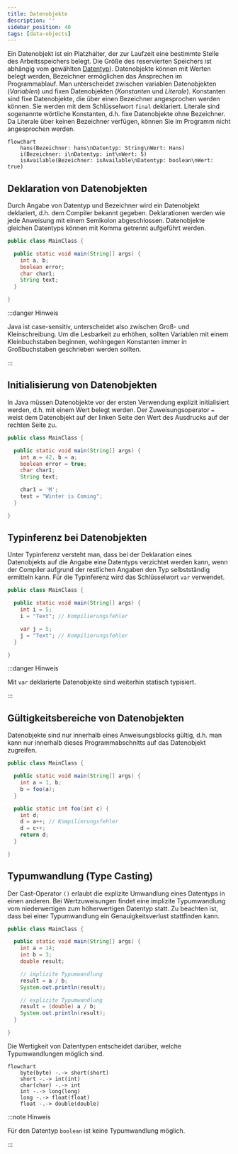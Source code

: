 ```yaml
---
title: Datenobjekte
description: ''
sidebar_position: 40
tags: [data-objects]
---
```


Ein Datenobjekt ist ein Platzhalter, der zur Laufzeit eine bestimmte Stelle des
Arbeitsspeichers belegt. Die Größe des reservierten Speichers ist abhängig vom
gewählten [Datentyp](data-types.md)). Datenobjekte können mit Werten belegt
werden, Bezeichner ermöglichen das Ansprechen im Programmablauf. Man
unterscheidet zwischen variablen Datenobjekten (_Variablen_) und fixen
Datenobjekten (_Konstanten_ und _Literale_). Konstanten sind fixe Datenobjekte,
die über einen Bezeichner angesprochen werden können. Sie werden mit dem
Schlüsselwort `final` deklariert. Literale sind sogenannte wörtliche Konstanten,
d.h. fixe Datenobjekte ohne Bezeichner. Da Literale über keinen Bezeichner
verfügen, können Sie im Programm nicht angesprochen werden.

```mermaid
flowchart
    hans(Bezeichner: hans\nDatentyp: String\nWert: Hans)
    i(Bezeichner: i\nDatentyp: int\nWert: 5)
    isAvailable(Bezeichner: isAvailable\nDatentyp: boolean\nWert: true)
```

## Deklaration von Datenobjekten

Durch Angabe von Datentyp und Bezeichner wird ein Datenobjekt deklariert, d.h.
dem Compiler bekannt gegeben. Deklarationen werden wie jede Anweisung mit einem
Semikolon abgeschlossen. Datenobjekte gleichen Datentyps können mit Komma
getrennt aufgeführt werden.

```java title="MainClass.java" showLineNumbers
public class MainClass {

  public static void main(String[] args) {
    int a, b;
    boolean error;
    char char1;
    String text;
  }

}
```

:::danger Hinweis

Java ist case-sensitiv, unterscheidet also zwischen Groß- und Kleinschreibung.
Um die Lesbarkeit zu erhöhen, sollten Variablen mit einem Kleinbuchstaben
beginnen, wohingegen Konstanten immer in Großbuchstaben geschrieben werden
sollten.

:::

## Initialisierung von Datenobjekten

In Java müssen Datenobjekte vor der ersten Verwendung explizit initialisiert
werden, d.h. mit einem Wert belegt werden. Der Zuweisungsoperator `=` weist dem
Datenobjekt auf der linken Seite den Wert des Ausdrucks auf der rechten Seite
zu.

```java title="MainClass.java" showLineNumbers
public class MainClass {

  public static void main(String[] args) {
    int a = 42, b = a;
    boolean error = true;
    char char1;
    String text;

    char1 = 'M';
    text = "Winter is Coming";
  }

}
```

## Typinferenz bei Datenobjekten

Unter Typinferenz versteht man, dass bei der Deklaration eines Datenobjekts auf
die Angabe eine Datentyps verzichtet werden kann, wenn der Compiler aufgrund der
restlichen Angaben den Typ selbstständig ermitteln kann. Für die Typinferenz
wird das Schlüsselwort `var` verwendet.

```java title="MainClass.java" showLineNumbers
public class MainClass {

  public static void main(String[] args) {
    int i = 5;
    i = "Text"; // Kompilierungsfehler

    var j = 5;
    j = "Text"; // Kompilierungsfehler
  }

}
```

:::danger Hinweis

Mit `var` deklarierte Datenobjekte sind weiterhin statisch typisiert.

:::

## Gültigkeitsbereiche von Datenobjekten

Datenobjekte sind nur innerhalb eines Anweisungsblocks gültig, d.h. man kann nur
innerhalb dieses Programmabschnitts auf das Datenobjekt zugreifen.

```java title="MainClass.java" showLineNumbers
public class MainClass {

  public static void main(String[] args) {
    int a = 1, b;
    b = foo(a);
  }

  public static int foo(int c) {
    int d;
    d = a++; // Kompilierungsfehler
    d = c++;
    return d;
  }

}
```

## Typumwandlung (Type Casting)

Der Cast-Operator `()` erlaubt die explizite Umwandlung eines Datentyps in einen
anderen. Bei Wertzuweisungen findet eine implizite Typumwandlung vom
niederwertigen zum höherwertigen Datentyp statt. Zu beachten ist, dass bei einer
Typumwandlung ein Genauigkeitsverlust stattfinden kann.

```java title="MainClass.java" showLineNumbers
public class MainClass {

  public static void main(String[] args) {
    int a = 14;
    int b = 3;
    double result;

    // implizite Typumwandlung
    result = a / b;
    System.out.println(result);

    // explizite Typumwandlung
    result = (double) a / b;
    System.out.println(result);
  }

}
```

Die Wertigkeit von Datentypen entscheidet darüber, welche Typumwandlungen
möglich sind.

```mermaid
flowchart
    byte(byte) -.-> short(short)
    short -.-> int(int)
    char(char) -.-> int
    int -.-> long(long)
    long -.-> float(float)
    float -.-> double(double)
```

:::note Hinweis

Für den Datentyp `boolean` ist keine Typumwandlung möglich.

:::

